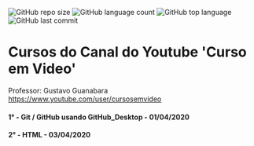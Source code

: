 ![GitHub repo size](https://img.shields.io/github/repo-size/GabrielRioo/Curso_em_Video) ![GitHub language count](https://img.shields.io/github/languages/count/GabrielRioo/Curso_em_Video) ![GitHub top language](https://img.shields.io/github/languages/top/gabrielrioo/curso_em_video) ![GitHub last commit](https://img.shields.io/github/last-commit/gabrielrioo/curso_em_video)
# Cursos do Canal do Youtube 'Curso em Video'
Professor: Gustavo Guanabara https://www.youtube.com/user/cursosemvideo

#### 1° - Git / GitHub usando GitHub_Desktop - 01/04/2020
#### 2° - HTML - 03/04/2020
